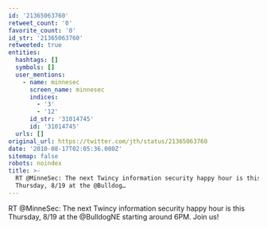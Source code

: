 ```yaml
---
id: '21365063760'
retweet_count: '0'
favorite_count: '0'
id_str: '21365063760'
retweeted: true
entities:
  hashtags: []
  symbols: []
  user_mentions:
    - name: minnesec
      screen_name: minnesec
      indices:
        - '3'
        - '12'
      id_str: '31014745'
      id: '31014745'
  urls: []
original_url: https://twitter.com/jth/status/21365063760
date: '2010-08-17T02:05:36.000Z'
sitemap: false
robots: noindex
title: >-
  RT @MinneSec: The next Twincy information security happy hour is this
  Thursday, 8/19 at the @Bulldog…
---
```


RT @MinneSec: The next Twincy information security happy hour is this Thursday, 8/19 at the @BulldogNE starting around 6PM. Join us!